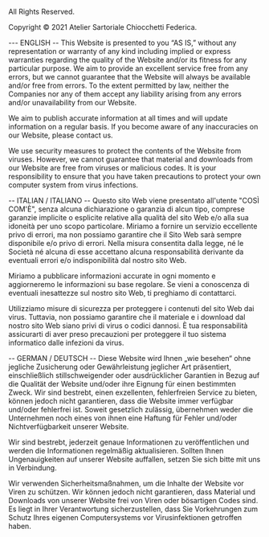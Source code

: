 All Rights Reserved.

Copyright © 2021 Atelier Sartoriale Chiocchetti Federica.

--- ENGLISH --
This Website is presented to you “AS IS,” without any representation or warranty of any kind including implied or express warranties regarding the quality of the Website and/or its fitness for any particular purpose. We aim to provide an excellent service free from any errors, but we cannot guarantee that the Website will always be available and/or free from errors. To the extent permitted by law, neither the Companies nor any of them accept any liability arising from any errors and/or unavailability from our Website.

We aim to publish accurate information at all times and will update information on a regular basis. If you become aware of any inaccuracies on our Website, please contact us.

We use security measures to protect the contents of the Website from viruses. However, we cannot guarantee that material and downloads from our Website are free from viruses or malicious codes. It is your responsibility to ensure that you have taken precautions to protect your own computer system from virus infections.

-- ITALIAN / ITALIANO --
Questo sito Web viene presentato all'utente "COSÌ COM'È", senza alcuna dichiarazione o garanzia di alcun tipo, comprese garanzie implicite o esplicite relative alla qualità del sito Web e/o alla sua idoneità per uno scopo particolare. Miriamo a fornire un servizio eccellente privo di errori, ma non possiamo garantire che il Sito Web sarà sempre disponibile e/o privo di errori. Nella misura consentita dalla legge, né le Società né alcuna di esse accettano alcuna responsabilità derivante da eventuali errori e/o indisponibilità dal nostro sito Web.

Miriamo a pubblicare informazioni accurate in ogni momento e aggiorneremo le informazioni su base regolare. Se vieni a conoscenza di eventuali inesattezze sul nostro sito Web, ti preghiamo di contattarci.

Utilizziamo misure di sicurezza per proteggere i contenuti del sito Web dai virus. Tuttavia, non possiamo garantire che il materiale e i download dal nostro sito Web siano privi di virus o codici dannosi. È tua responsabilità assicurarti di aver preso precauzioni per proteggere il tuo sistema informatico dalle infezioni da virus.

-- GERMAN / DEUTSCH --
Diese Website wird Ihnen „wie besehen“ ohne jegliche Zusicherung oder Gewährleistung jeglicher Art präsentiert, einschließlich stillschweigender oder ausdrücklicher Garantien in Bezug auf die Qualität der Website und/oder ihre Eignung für einen bestimmten Zweck. Wir sind bestrebt, einen exzellenten, fehlerfreien Service zu bieten, können jedoch nicht garantieren, dass die Website immer verfügbar und/oder fehlerfrei ist. Soweit gesetzlich zulässig, übernehmen weder die Unternehmen noch eines von ihnen eine Haftung für Fehler und/oder Nichtverfügbarkeit unserer Website.

Wir sind bestrebt, jederzeit genaue Informationen zu veröffentlichen und werden die Informationen regelmäßig aktualisieren. Sollten Ihnen Ungenauigkeiten auf unserer Website auffallen, setzen Sie sich bitte mit uns in Verbindung.

Wir verwenden Sicherheitsmaßnahmen, um die Inhalte der Website vor Viren zu schützen. Wir können jedoch nicht garantieren, dass Material und Downloads von unserer Website frei von Viren oder bösartigen Codes sind. Es liegt in Ihrer Verantwortung sicherzustellen, dass Sie Vorkehrungen zum Schutz Ihres eigenen Computersystems vor Virusinfektionen getroffen haben.

